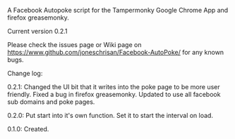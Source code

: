 A Facebook Autopoke script for the Tampermonky Google Chrome App and firefox greasemonky.

Current version 0.2.1

Please check the issues page or Wiki page on https://www.github.com/joneschrisan/Facebook-AutoPoke/ for any known bugs.

Change log:

0.2.1:
Changed the UI bit that it writes into the poke page to be more user friendly.
Fixed a bug in firefox greasemonky.
Updated to use all facebook sub domains and poke pages.

0.2.0:
Put start into it's own function.
Set it to start the interval on load.

0.1.0:
Created.